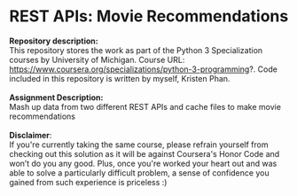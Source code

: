 # REST APIs: Movie Recommendations

__Repository description:__
<br/>
This repository stores the work as part of the Python 3 Specialization courses by University of Michigan. Course URL: https://www.coursera.org/specializations/python-3-programming?. Code included in this repository is written by myself, Kristen Phan.
<br/>
<br/>
__Assignment Description:__
<br/>
Mash up data from two different REST APIs and cache files to make movie recommendations
<br/>
<br/>
__Disclaimer__: 
<br/>
If you're currently taking the same course, please refrain yourself from checking out this solution as it will be against Coursera's Honor Code and won’t do you any good. Plus, once you're worked your heart out and was able to solve a particularly difficult problem, a sense of confidence you gained from such experience is priceless :)

